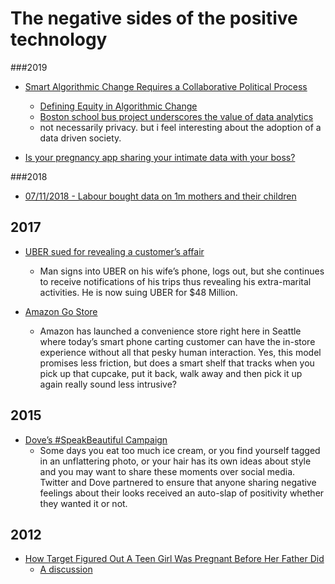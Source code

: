 The negative sides of the positive technology
=================

###2019 

- [Smart Algorithmic Change Requires a Collaborative Political Process](https://www.theregreview.org/2019/02/12/goodman-smart-algorithmic-change-requires-collaborative-political-process/)
    - [Defining Equity in Algorithmic Change](https://www.theregreview.org/2019/02/11/goodman-defining-equity-algorithmic-change/)
    - [Boston school bus project underscores the value of data analytics](https://edscoop.com/boston-school-bus-project-underscores-the-value-of-data-analytics/)
    - not necessarily privacy. but i feel interesting about the adoption of a data driven society. 

- [Is your pregnancy app sharing your intimate data with your boss?](https://www.washingtonpost.com/amphtml/technology/2019/04/10/tracking-your-pregnancy-an-app-may-be-more-public-than-you-think/)


###2018

- [07/11/2018 - Labour bought data on 1m mothers and their children](https://www.theguardian.com/politics/2018/jul/11/labour-bought-data-on-more-than-1m-mums-and-their-children-emmas-diary)

## 2017

- [UBER sued for revealing a customer’s affair](https://www.mirror.co.uk/news/world-news/cheating-husband-sues-uber-revealing-9803613)
    - Man signs into UBER on his wife’s phone, logs out, but she continues to receive notifications of his trips thus revealing his extra-marital activities. He is now suing UBER for $48 Million.

- [Amazon Go Store](https://www.youtube.com/watch?v=NrmMk1Myrxc)
    - Amazon has launched a convenience store right here in Seattle where today’s smart phone carting customer can have the in-store experience without all that pesky human interaction. Yes, this model promises less friction, but does a smart shelf that tracks when you pick up that cupcake, put it back, walk away and then pick it up again really sound less intrusive?


## 2015

- [Dove’s #SpeakBeautiful Campaign](https://www.washingtonpost.com/news/the-intersect/wp/2015/02/25/doves-speakbeautiful-campaign-is-the-ugliest-thing-on-the-internet-today/?utm_term=.69465d05def4)
    -  Some days you eat too much ice cream, or you find yourself tagged in an unflattering photo, or your hair has its own ideas about style and you may want to share these moments over social media. Twitter and Dove partnered to ensure that anyone sharing negative feelings about their looks received an auto-slap of positivity whether they wanted it or not.


## 2012 

- [How Target Figured Out A Teen Girl Was Pregnant Before Her Father Did](https://www.forbes.com/sites/kashmirhill/2012/02/16/how-target-figured-out-a-teen-girl-was-pregnant-before-her-father-did/#5b997ddb6668)
    - [A discussion](https://medium.com/@Kendra_Serra/but-what-did-the-daughter-think-8d9233789b4f)